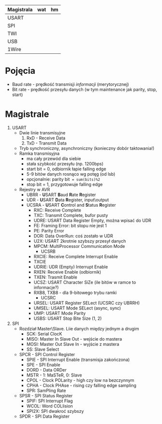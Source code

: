 | Magistrala | wat | hm |
|------|-----|----|
|USART|
|SPI|
|TWI|
|USB|
|1Wire

# Pojęcia
* Baud rate - prędkość transmisji *informacji* (merytorycznej)
* Bit rate - prędkość przesyłu danych (w tym maintenance jak parity, stop, start)

# Magistrale
1. USART
    * Dwie linie transmisyjne
        1. RxD - Receive Data
        2. TxD - Transmit Data
    * Tryb synchroniczny, asynchroniczny (konieczny dobór taktowania!)
    * Ramka transmisyjna
        * ma cały przewód dla siebie
        * stała szybkość przesyłu (np. 1200bps)
        * start bit = 0, odbiornik łapie falling edge
        * 5-9 bitów danych rosnąco wg potęg (od lsb)
        * opcjonalnie: parity bit` = sum(bits)%2`
        * stop bit = 1, przygotowuje falling edge
    * Rejestry w AVR
        * UBRR - **U**SART **B**aud **R**ate **R**egister
        * UDR - **U**SART **D**ata **R**egister, input\output
        * UCSRA - **U**SART **C**ontrol and **S**tatus **R**egister
            * RXC: Receive Complete
            * TXC: Transmit Complete, bufor pusty
            * UDRE: USART Data Register Empty, można wpisać do UDR
            * FE: Framing Error: bit stopu nie jest 1
            * PE: Parity Error
            * DOR: Data OverRun: coś zostało w UDR
            * U2X: USART 2krotnie szybszy przesył danych
            * MPCM: MultiProcessor Communication Mode
                * UCSRB
            * RXCIE: Receive Complete Interrupt Enable
            * TXCIE
            * UDRIE: UDR (Empty) Interrupt Enable
            * RXEN: Receive Enable (odbiornik)
            * TXEN: Trasmit Enable
            * UCSZ: USART Character SiZe (ile bitów w ramce to informacje?)
            * RXB8, TXB8 - dla 9-bitowego trybu ramki
                * UCSRC
            * URSEL: USART Register SELect (UCSRC czy UBRRH)
            * UMSEL: USART Mode SELect (async, sync)
            * UMP: USART Mode Parity
            * USBS: USART Stop Bite Size (1, 2)
2. SPI
    * Rozdział Master\Slave. Liie danych między jednym a drugim
        * SCK: Serial ClocK
        * MISO: Master In Slave Out - wejście do mastera
        * MOSI: Master Out Slave In - wyjście z mastera
        * SS: Slave Select
    * SPCR - SPI Control Register
        * SPIE - SPI Interrupt Enable (transmisja zakończona)
        * SPE - SPI Enable
        * DORD - Data ORDer
        * MSTR - 1: MaSTeR, 0: Slave
        * CPOL - Clock POLarity - high czy low na bezczynnym
        * CPHA - Clock PHAse - rising czy falling edge sampling
        * SPR: SamPling Rate
    * SPSR - SPI Status Register
        * SPIF: SPI Interrupt Flag
        * WCOL: Word COLlision
        * SPI2X: SPI dwakroć szybszy
    * SPDR - SPI Data Register
